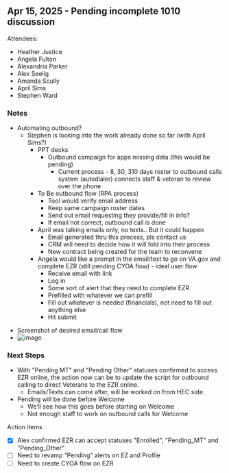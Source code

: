 ##  Apr 15, 2025 - Pending incomplete 1010 discussion

Attendees:        
- Heather Justice
- Angela Fulton
- Alexandria Parker
- Alex Seelig
- Amanda Scully
- April Sims
- Stephen Ward

### Notes

* Automating outbound?
    * Stephen is looking into the work already done so far (with April Sims?)
        * PPT decks
            * Outbound campaign for apps missing data (this would be pending)
                * Current process - 8, 30, 310 days roster to outbound calls system (autodialer) connects staff & veteran to review over the phone
        * To Be outbound flow (RPA process)
            * Tool would verify email address
            * Keep same campaign roster dates
            * Send out email requesting they provide/fill in info?
            * If email not correct, outbound call is done
        * April was talking emails only, no texts.. But it could happen
            * Email generated thru this process, pls contact us
            * CRM will need to decide how it will fold into their process
            * New contract being created for the team to reconvene    
        * Angela would like a prompt in the email/text to go on VA.gov and complete EZR (still pending CYOA flow) - ideal user flow
            * Receive email with link
            * Log in
            * Some sort of alert that they need to complete EZR
            * Prefilled with whatever we can prefill
            * Fill out whatever is needed (financials), not need to fill out anything else
            * Hit submit
- Screenshot of desired email/call flow
- ![image](https://github.com/user-attachments/assets/4ab721c4-f1c1-48b1-95cd-95f32bd0e8a7)

### Next Steps
* With "Pending MT" and "Pending Other" statuses confirmed to access EZR online, the action now can be to update the script for outbound calling to direct Veterans to the EZR online.
    * Emails/Texts can come after, will be worked on from HEC side.
* Pending will be done before Welcome
    * We’ll see how this goes before starting on Welcome
    * Not enough staff to work on outbound calls for Welcome

Action items
- [x] Alex confirmed EZR can accept statuses "Enrolled", "Pending_MT" and "Pending_Other"
- [ ] Need to revamp “Pending” alerts on EZ and Profile
- [ ] Need to create CYOA flow on EZR
